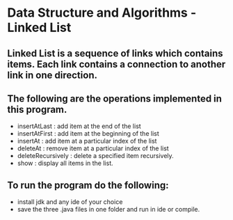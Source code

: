 # Data Structure and Algorithms - Linked List
## Linked List is a sequence of links which contains items. Each link contains a connection to another link in one direction.

## The following are the operations implemented in this program.
- insertAtLast : add item at the end of the list
- insertAtFirst : add item at the beginning of the list
- insertAt : add item at a particular index of the list
- deleteAt : remove item at a particular index of the list
- deleteRecursively : delete a specified item recursively.
- show : display all items in the list.

## To run the program do the following:
- install jdk and any ide of your choice
- save the three .java files in one folder and run in ide or compile.